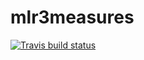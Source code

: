 # mlr3measures

[![Travis build status](https://travis-ci.org/mlr-org/mlr3measures.svg?branch=master)](https://travis-ci.org/mlr-org/mlr3measures)
